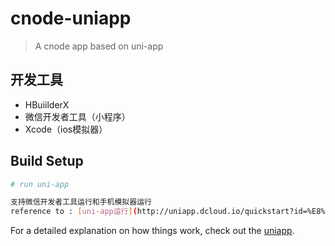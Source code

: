 # cnode-uniapp

> A cnode app based on uni-app

## 开发工具
- HBuiilderX
- 微信开发者工具（小程序）
- Xcode（ios模拟器）

## Build Setup

``` bash
# run uni-app

支持微信开发者工具运行和手机模拟器运行
reference to : [uni-app运行](http://uniapp.dcloud.io/quickstart?id=%E8%BF%90%E8%A1%8Cuni-app)

```

For a detailed explanation on how things work, check out the [uniapp](http://uniapp.dcloud.io/).
